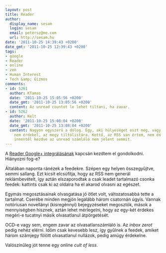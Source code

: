 ```yaml
---
layout: post
title: Reader
author:
  display_name: sesam
  login: sesam
  email: petersz@me.com
  url: http://sesam.hu
date: '2011-10-25 14:39:43 +0200'
date_gmt: '2011-10-25 12:39:43 +0200'
tags:
- google
- Reader
- online
- zen
- Human Interest
- Tech &amp; Gizmos
comments:
- id: 5261
  author: KTamas
  date: '2011-10-25 15:05:56 +0200'
  date_gmt: '2011-10-25 13:05:56 +0200'
  content: Az unread countot le lehet tiltani, ha zavar.
- id: 5262
  author: Kelt
  date: '2011-10-25 15:08:04 +0200'
  date_gmt: '2011-10-25 13:08:04 +0200'
  content: Nagyon egyszerű a dolog. Egy, aki hülyeséget oszt meg, vagy olyat, ami
    nem érdekel, az megy tiltólistára. Kettő, az RSS van értem, nem én az RSS-ért,
    innentől kezdve az unread számláló nem jelent semmit.
---
```


A [Reader Google+ integrálásának](http://googlereader.blogspot.com/2011/10/upcoming-changes-to-reader-new-look-new.html) kapcsán kezdtem el gondolkodni. Hiányozni fog-e?

Általában naponta ránézek a feedekre. Szépen egy helyen összegyűjtve, semmi sallang. Ezt kicsit elcsúfítja, hogy az RSS nem generál reklámbevételt, így aztán elszaporodtak a csak leadet tartalmazó csonka feedek: kattints csak ki az oldalra ha el akarod olvasni az egészet.

Egymás megosztásainak olvasgatása jó ötlet volt, változatosabbá tette a tartalmat. Cserébe minden megjön legalább három csatornán úgyis. Vannak notóriusan novellányi (kisregénnyi) bejegyzéseket megosztók, mások a mennyiségben hisznek, aztán lehet mérlegelni, hogy az egy-két érdekes megéri-e tucatnyi másik olvasatlanul átpörgetését.

OCD-e vagy sem, engem zavar az olvasatlanszámláló is. Az _inbox zerot_ pedig nehéz elérni. Időm csak kevesebb lesz, így gyűlnek a feedek, amiket három számjegy fölött olvasatlanul nullázok, pedig amúgy érdekelne.

Valószínűleg jót tenne egy online _cult of less_.
